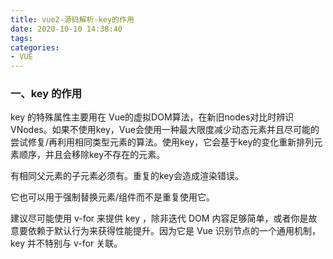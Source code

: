 ```yaml
---
title: vue2-源码解析-key的作用
date: 2020-10-10 14:38:40
tags:
categories:
- VUE
---
```

### 一、key 的作用

key 的特殊属性主要用在 Vue的虚拟DOM算法，在新旧nodes对比时辨识VNodes。如果不使用key，Vue会使用一种最大限度减少动态元素并且尽可能的尝试修复/再利用相同类型元素的算法。使用key，它会基于key的变化重新排列元素顺序，并且会移除key不存在的元素。

有相同父元素的子元素必须有。重复的key会造成渲染错误。

它也可以用于强制替换元素/组件而不是重复使用它。

建议尽可能使用 v-for 来提供 key ，除非迭代 DOM 内容足够简单，或者你是故意要依赖于默认行为来获得性能提升。因为它是 Vue 识别节点的一个通用机制， key 并不特别与 v-for 关联。

